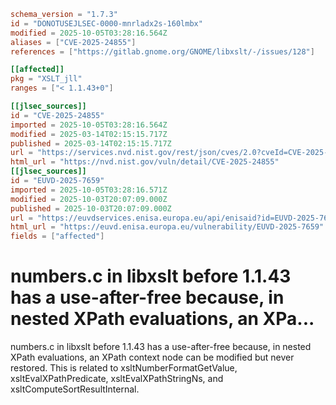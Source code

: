 ```toml
schema_version = "1.7.3"
id = "DONOTUSEJLSEC-0000-mnrladx2s-160lmbx"
modified = 2025-10-05T03:28:16.564Z
aliases = ["CVE-2025-24855"]
references = ["https://gitlab.gnome.org/GNOME/libxslt/-/issues/128"]

[[affected]]
pkg = "XSLT_jll"
ranges = ["< 1.1.43+0"]

[[jlsec_sources]]
id = "CVE-2025-24855"
imported = 2025-10-05T03:28:16.564Z
modified = 2025-03-14T02:15:15.717Z
published = 2025-03-14T02:15:15.717Z
url = "https://services.nvd.nist.gov/rest/json/cves/2.0?cveId=CVE-2025-24855"
html_url = "https://nvd.nist.gov/vuln/detail/CVE-2025-24855"
[[jlsec_sources]]
id = "EUVD-2025-7659"
imported = 2025-10-05T03:28:16.571Z
modified = 2025-10-03T20:07:09.000Z
published = 2025-10-03T20:07:09.000Z
url = "https://euvdservices.enisa.europa.eu/api/enisaid?id=EUVD-2025-7659"
html_url = "https://euvd.enisa.europa.eu/vulnerability/EUVD-2025-7659"
fields = ["affected"]
```

# numbers.c in libxslt before 1.1.43 has a use-after-free because, in nested XPath evaluations, an XPa...

numbers.c in libxslt before 1.1.43 has a use-after-free because, in nested XPath evaluations, an XPath context node can be modified but never restored. This is related to xsltNumberFormatGetValue, xsltEvalXPathPredicate, xsltEvalXPathStringNs, and xsltComputeSortResultInternal.

